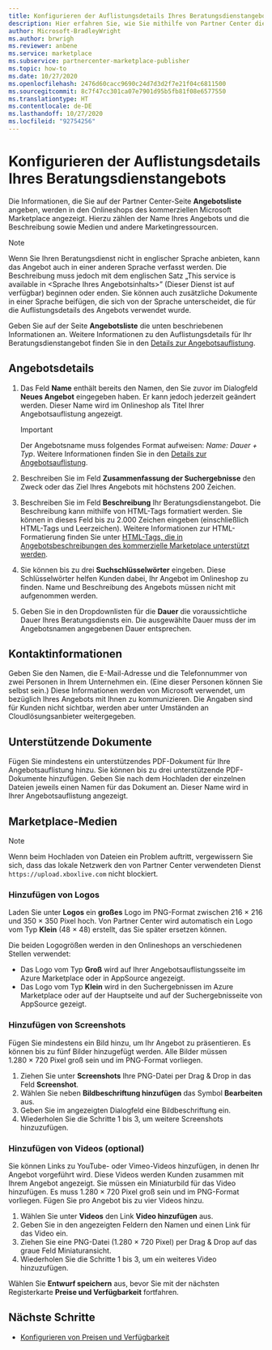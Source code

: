 ```yaml
---
title: Konfigurieren der Auflistungsdetails Ihres Beratungsdienstangebots in Microsoft Partner Center
description: Hier erfahren Sie, wie Sie mithilfe von Partner Center die Auflistungsdetails für Ihr Beratungsdienstangebot im kommerziellen Marketplace von Microsoft konfigurieren.
author: Microsoft-BradleyWright
ms.author: brwrigh
ms.reviewer: anbene
ms.service: marketplace
ms.subservice: partnercenter-marketplace-publisher
ms.topic: how-to
ms.date: 10/27/2020
ms.openlocfilehash: 2476d60cacc9690c24d7d3d2f7e21f04c6811500
ms.sourcegitcommit: 8c7f47cc301ca07e7901d95b5fb81f08e6577550
ms.translationtype: HT
ms.contentlocale: de-DE
ms.lasthandoff: 10/27/2020
ms.locfileid: "92754256"
---
```

# <a name="how-to-configure-your-consulting-service-offer-listing-details"></a>Konfigurieren der Auflistungsdetails Ihres Beratungsdienstangebots

Die Informationen, die Sie auf der Partner Center-Seite **Angebotsliste** angeben, werden in den Onlineshops des kommerziellen Microsoft Marketplace angezeigt. Hierzu zählen der Name Ihres Angebots und die Beschreibung sowie Medien und andere Marketingressourcen.

> [!NOTE]
> Wenn Sie Ihren Beratungsdienst nicht in englischer Sprache anbieten, kann das Angebot auch in einer anderen Sprache verfasst werden. Die Beschreibung muss jedoch mit dem englischen Satz „This service is available in &lt;Sprache Ihres Angebotsinhalts>” (Dieser Dienst ist auf <Sprache Ihres Angebotsinhalts> verfügbar) beginnen oder enden. Sie können auch zusätzliche Dokumente in einer Sprache beifügen, die sich von der Sprache unterscheidet, die für die Auflistungsdetails des Angebots verwendet wurde.

Geben Sie auf der Seite **Angebotsliste** die unten beschriebenen Informationen an. Weitere Informationen zu den Auflistungsdetails für Ihr Beratungsdienstangebot finden Sie in den [Details zur Angebotsauflistung](./plan-consulting-service-offer.md#offer-listing-details).

## <a name="offer-details"></a>Angebotsdetails

1.  Das Feld **Name** enthält bereits den Namen, den Sie zuvor im Dialogfeld **Neues Angebot** eingegeben haben. Er kann jedoch jederzeit geändert werden. Dieser Name wird im Onlineshop als Titel Ihrer Angebotsauflistung angezeigt.

    > [!IMPORTANT]
    > Der Angebotsname muss folgendes Format aufweisen: *Name: Dauer + Typ*. Weitere Informationen finden Sie in den [Details zur Angebotsauflistung](./plan-consulting-service-offer.md#offer-listing-details).

2. Beschreiben Sie im Feld **Zusammenfassung der Suchergebnisse** den Zweck oder das Ziel Ihres Angebots mit höchstens 200 Zeichen.
3. Beschreiben Sie im Feld **Beschreibung** Ihr Beratungsdienstangebot. Die Beschreibung kann mithilfe von HTML-Tags formatiert werden. Sie können in dieses Feld bis zu 2.000 Zeichen eingeben (einschließlich HTML-Tags und Leerzeichen). Weitere Informationen zur HTML-Formatierung finden Sie unter [HTML-Tags, die in Angebotsbeschreibungen des kommerzielle Marketplace unterstützt werden](./supported-html-tags.md).
4. Sie können bis zu drei **Suchschlüsselwörter** eingeben. Diese Schlüsselwörter helfen Kunden dabei, Ihr Angebot im Onlineshop zu finden. Name und Beschreibung des Angebots müssen nicht mit aufgenommen werden.
5. Geben Sie in den Dropdownlisten für die **Dauer** die voraussichtliche Dauer Ihres Beratungsdiensts ein. Die ausgewählte Dauer muss der im Angebotsnamen angegebenen Dauer entsprechen.

## <a name="contact-information"></a>Kontaktinformationen

Geben Sie den Namen, die E-Mail-Adresse und die Telefonnummer von zwei Personen in Ihrem Unternehmen ein. (Eine dieser Personen können Sie selbst sein.) Diese Informationen werden von Microsoft verwendet, um bezüglich Ihres Angebots mit Ihnen zu kommunizieren. Die Angaben sind für Kunden nicht sichtbar, werden aber unter Umständen an Cloudlösungsanbieter weitergegeben.

## <a name="supporting-documents"></a>Unterstützende Dokumente

Fügen Sie mindestens ein unterstützendes PDF-Dokument für Ihre Angebotsauflistung hinzu. Sie können bis zu drei unterstützende PDF-Dokumente hinzufügen. Geben Sie nach dem Hochladen der einzelnen Dateien jeweils einen Namen für das Dokument an. Dieser Name wird in Ihrer Angebotsauflistung angezeigt.

## <a name="marketplace-media"></a>Marketplace-Medien

> [!NOTE]
> Wenn beim Hochladen von Dateien ein Problem auftritt, vergewissern Sie sich, dass das lokale Netzwerk den von Partner Center verwendeten Dienst `https://upload.xboxlive.com` nicht blockiert.

### <a name="add-logos"></a>Hinzufügen von Logos

Laden Sie unter **Logos** ein **großes** Logo im PNG-Format zwischen 216 × 216 und 350 × 350 Pixel hoch. Von Partner Center wird automatisch ein Logo vom Typ **Klein** (48 × 48) erstellt, das Sie später ersetzen können.

Die beiden Logogrößen werden in den Onlineshops an verschiedenen Stellen verwendet:

* Das Logo vom Typ **Groß** wird auf Ihrer Angebotsauflistungsseite im Azure Marketplace oder in AppSource angezeigt.
* Das Logo vom Typ **Klein** wird in den Suchergebnissen im Azure Marketplace oder auf der Hauptseite und auf der Suchergebnisseite von AppSource gezeigt.

### <a name="add-screenshots"></a>Hinzufügen von Screenshots

Fügen Sie mindestens ein Bild hinzu, um Ihr Angebot zu präsentieren. Es können bis zu fünf Bilder hinzugefügt werden. Alle Bilder müssen 1.280 × 720 Pixel groß sein und im PNG-Format vorliegen.

1. Ziehen Sie unter **Screenshots** Ihre PNG-Datei per Drag & Drop in das Feld **Screenshot**.
2.  Wählen Sie neben **Bildbeschriftung hinzufügen** das Symbol **Bearbeiten** aus.
3.  Geben Sie im angezeigten Dialogfeld eine Bildbeschriftung ein.
4.  Wiederholen Sie die Schritte 1 bis 3, um weitere Screenshots hinzuzufügen.

### <a name="add-videos-optional"></a>Hinzufügen von Videos (optional)

Sie können Links zu YouTube- oder Vimeo-Videos hinzufügen, in denen Ihr Angebot vorgeführt wird. Diese Videos werden Kunden zusammen mit Ihrem Angebot angezeigt. Sie müssen ein Miniaturbild für das Video hinzufügen. Es muss 1.280 × 720 Pixel groß sein und im PNG-Format vorliegen. Fügen Sie pro Angebot bis zu vier Videos hinzu.

1.  Wählen Sie unter **Videos** den Link **Video hinzufügen** aus.
2.  Geben Sie in den angezeigten Feldern den Namen und einen Link für das Video ein.
3.  Ziehen Sie eine PNG-Datei (1.280 × 720 Pixel) per Drag & Drop auf das graue Feld Miniaturansicht.
4.  Wiederholen Sie die Schritte 1 bis 3, um ein weiteres Video hinzuzufügen.

Wählen Sie **Entwurf speichern** aus, bevor Sie mit der nächsten Registerkarte **Preise und Verfügbarkeit** fortfahren.

## <a name="next-steps"></a>Nächste Schritte

* [Konfigurieren von Preisen und Verfügbarkeit](create-consulting-service-pricing-availability.md)

